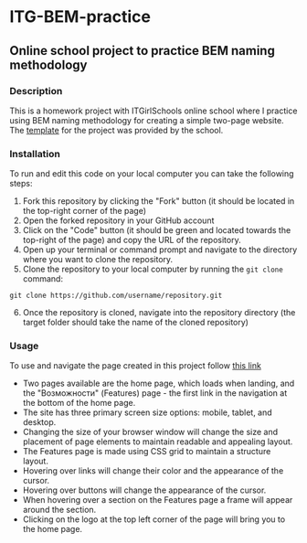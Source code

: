 # ITG-BEM-practice
## Online school project to practice BEM naming methodology
### Description
This is a homework project with ITGirlSchools online school where I practice using BEM naming methodology for creating a simple two-page website. 
The [template](https://www.figma.com/file/Furcf4cCqnxLTrNDjykGtg/VR_Colors?node-id=0%3A1&viewport=209%2C369%2C0.1823587715625763) for the project was provided by the school.
### Installation
To run and edit this code on your local computer you can take the following steps:
1. Fork this repository by clicking the "Fork" button (it should be located in the top-right corner of the page)
2. Open the forked repository in your GitHub account
3. Click on the "Code" button (it should be green and located towards the top-right of the page) and copy the URL of the repository.
4. Open up your terminal or command prompt and navigate to the directory where you want to clone the repository.
5. Clone the repository to your local computer by running the `git clone` command:
```
git clone https://github.com/username/repository.git
```
6. Once the repository is cloned, navigate into the repository directory (the target folder should take the name of the cloned repository)
### Usage
To use and navigate the page created in this project follow [this link](https://woachkatzl.github.io/ITG-BEM-practice/)
- Two pages available are the home page, which loads when landing, and the "Возможности" (Features) page - the first link in the navigation at the bottom of the home page.
- The site has three primary screen size options: mobile, tablet, and desktop.
- Changing the size of your browser window will change the size and placement of page elements to maintain readable and appealing layout.
- The Features page is made using CSS grid to maintain a structure layout.
- Hovering over links will change their color and the appearance of the cursor.
- Hovering over buttons will change the appearance of the cursor.
- When hovering over a section on the Features page a frame will appear around the section.
- Clicking on the logo at the top left corner of the page will bring you to the home page.